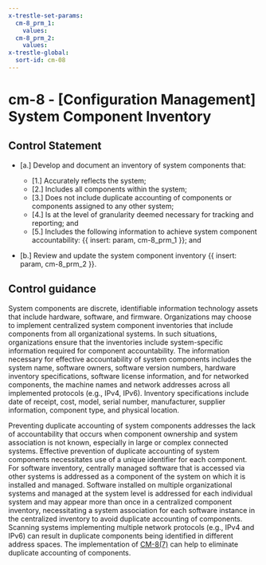 ```yaml
---
x-trestle-set-params:
  cm-8_prm_1:
    values:
  cm-8_prm_2:
    values:
x-trestle-global:
  sort-id: cm-08
---
```


# cm-8 - \[Configuration Management\] System Component Inventory

## Control Statement

- \[a.\] Develop and document an inventory of system components that:

  - \[1.\] Accurately reflects the system;
  - \[2.\] Includes all components within the system;
  - \[3.\] Does not include duplicate accounting of components or components assigned to any other system;
  - \[4.\] Is at the level of granularity deemed necessary for tracking and reporting; and
  - \[5.\] Includes the following information to achieve system component accountability: {{ insert: param, cm-8_prm_1 }}; and

- \[b.\] Review and update the system component inventory {{ insert: param, cm-8_prm_2 }}.

## Control guidance

System components are discrete, identifiable information technology assets that include hardware, software, and firmware. Organizations may choose to implement centralized system component inventories that include components from all organizational systems. In such situations, organizations ensure that the inventories include system-specific information required for component accountability. The information necessary for effective accountability of system components includes the system name, software owners, software version numbers, hardware inventory specifications, software license information, and for networked components, the machine names and network addresses across all implemented protocols (e.g., IPv4, IPv6). Inventory specifications include date of receipt, cost, model, serial number, manufacturer, supplier information, component type, and physical location.

Preventing duplicate accounting of system components addresses the lack of accountability that occurs when component ownership and system association is not known, especially in large or complex connected systems. Effective prevention of duplicate accounting of system components necessitates use of a unique identifier for each component. For software inventory, centrally managed software that is accessed via other systems is addressed as a component of the system on which it is installed and managed. Software installed on multiple organizational systems and managed at the system level is addressed for each individual system and may appear more than once in a centralized component inventory, necessitating a system association for each software instance in the centralized inventory to avoid duplicate accounting of components. Scanning systems implementing multiple network protocols (e.g., IPv4 and IPv6) can result in duplicate components being identified in different address spaces. The implementation of [CM-8(7)](#cm-8.7) can help to eliminate duplicate accounting of components.
